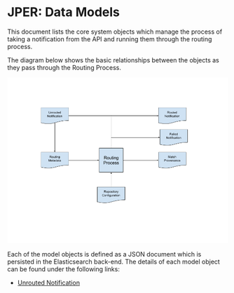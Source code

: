 # JPER: Data Models

This document lists the core system objects which manage the process of taking a notification from the API and running
them through the routing process.

The diagram below shows the basic relationships between the objects as they pass through the Routing Process.

![ModelObjects](https://raw.githubusercontent.com/JiscPER/jper/develop/docs/system/ModelObjects.png)

Each of the model objects is defined as a JSON document which is persisted in the Elasticsearch back-end.  The details
of each model object can be found under the following links:

* [Unrouted Notification](https://github.com/JiscPER/jper/blob/develop/docs/system/UnroutedNotification.md)